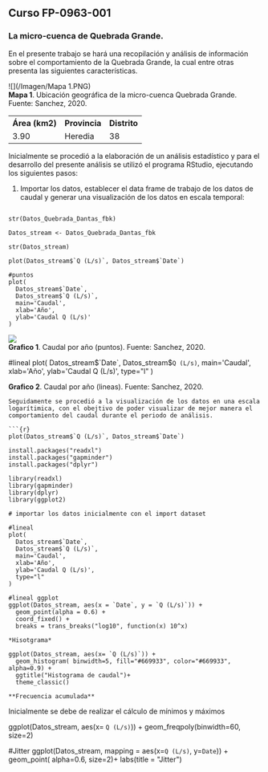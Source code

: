 ## Curso FP-0963-001

### La micro-cuenca de Quebrada Grande.

En el presente trabajo se hará una recopilación y análisis de información sobre el comportamiento de la Quebrada Grande, la cual entre otras presenta las siguientes características.

![](/Imagen/Mapa 1.PNG)  
**Mapa 1**. Ubicación geográfica de la micro-cuenca Quebrada Grande. Fuente: Sanchez, 2020.

<table>
  <tr><th>Área (km2)</th><th>Provincia</th><th>Distrito</td>
  <tr><td>3.90</td><td>Heredia</td><td>38</td>
</table>

 Inicialmente se procedió a la elaboración de un análisis estadístico y para el desarrollo del presente análisis se utilizó el programa RStudio, ejecutando los siguientes pasos:
  
1) Importar los datos, establecer el data frame de trabajo de los datos de caudal y generar una visualización de los datos en escala temporal:

```{r}

str(Datos_Quebrada_Dantas_fbk)

Datos_stream <- Datos_Quebrada_Dantas_fbk

str(Datos_stream)

plot(Datos_stream$`Q (L/s)`, Datos_stream$`Date`)

#puntos
plot(
  Datos_stream$`Date`, 
  Datos_stream$`Q (L/s)`,
  main='Caudal',
  xlab='Año',
  ylab='Caudal Q (L/s)'
)
```

![](/Imagen/Imagen/Rplot.png)  
**Grafico 1**. Caudal por año (puntos). Fuente: Sanchez, 2020.

#lineal
plot(
  Datos_stream$`Date`, 
  Datos_stream$`Q (L/s)`,
  main='Caudal',
  xlab='Año',
  ylab='Caudal Q (L/s)',
  type="l"
)

**Grafico 2**. Caudal por año (lineas). Fuente: Sanchez, 2020.
```
Seguidamente se procedió a la visualización de los datos en una escala logarítimica, con el obejtivo de poder visualizar de mejor manera el comportamiento del caudal durante el periodo de análisis.

```{r}
plot(Datos_stream$`Q (L/s)`, Datos_stream$`Date`)
```
```{r}
install.packages("readxl")
install.packages("gapminder")
install.packages("dplyr")

library(readxl)
library(gapminder)
library(dplyr)
library(ggplot2)

# importar los datos inicialmente con el import dataset

#lineal
plot(
  Datos_stream$`Date`, 
  Datos_stream$`Q (L/s)`,
  main='Caudal',
  xlab='Año',
  ylab='Caudal Q (L/s)',
  type="l"
)

#lineal ggplot
ggplot(Datos_stream, aes(x = `Date`, y = `Q (L/s)`)) +
  geom_point(alpha = 0.6) +
  coord_fixed() +
  breaks = trans_breaks("log10", function(x) 10^x)

*Hisotgrama*

ggplot(Datos_stream, aes(x= `Q (L/s)`)) +
  geom_histogram( binwidth=5, fill="#669933", color="#669933", alpha=0.9) +
  ggtitle("Histograma de caudal")+
  theme_classic()

**Frecuencia acumulada**
```

Inicialmente se debe de realizar el cálculo de mínimos y máximos

ggplot(Datos_stream, aes(x= `Q (L/s)`)) +
  geom_freqpoly(binwidth=60, size=2) 


#Jitter 
ggplot(Datos_stream, mapping = aes(x=`Q (L/s)`, y=`Date`)) + 
  geom_point( alpha=0.6, size=2)+
  labs(title = "Jitter")



